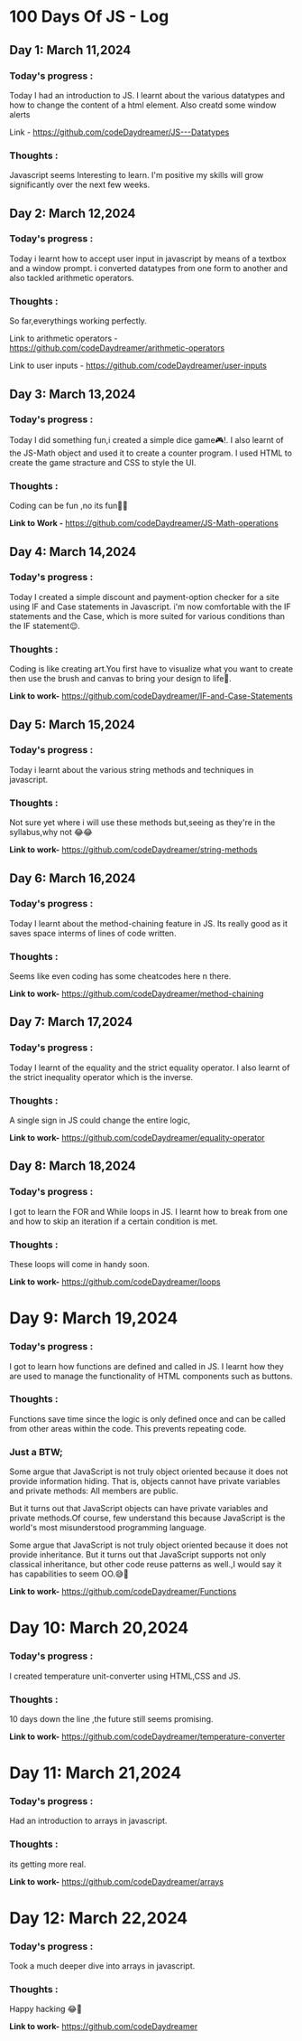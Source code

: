 # 100 Days Of JS - Log

## Day 1: March 11,2024
### Today's progress : 
Today I had an introduction to JS. I learnt about the various datatypes and how to change the content of a html element.
Also creatd some window alerts

Link - https://github.com/codeDaydreamer/JS---Datatypes
### Thoughts : 
Javascript seems Interesting to learn. I'm positive my skills will grow significantly over the next few weeks. 

## Day 2: March 12,2024
### Today's progress :
Today i learnt how to accept user input in javascript by means of a textbox and a window prompt.
i converted datatypes from one form to another and also tackled arithmetic operators.
### Thoughts : 
So far,everythings working perfectly.

Link to arithmetic operators - https://github.com/codeDaydreamer/arithmetic-operators

Link to user inputs - https://github.com/codeDaydreamer/user-inputs


## Day 3: March 13,2024
### Today's progress :
Today I did something fun,i created a simple dice game🎮!. I also learnt of the JS-Math object and used it to create a counter program.
I used HTML to create the game stracture and CSS to style the UI.
### Thoughts : 
Coding can be fun ,no its fun🎉😂

**Link to Work -** https://github.com/codeDaydreamer/JS-Math-operations
## Day 4: March 14,2024
### Today's progress :
Today I created a simple discount and payment-option checker for a site using IF and Case statements in Javascript. i'm now comfortable with the IF statements and the Case, which is more suited for various conditions than the IF statement😌.
### Thoughts : 
Coding is like creating art.You first have to visualize what you want to create then use the brush and canvas to bring your design to life🎨.

**Link to work-** https://github.com/codeDaydreamer/IF-and-Case-Statements
## Day 5: March 15,2024
### Today's progress :
Today i learnt about the various string methods and techniques in javascript.
### Thoughts : 
Not sure yet where i will use these methods but,seeing as they're in the syllabus,why not 😂😂

**Link to work-** https://github.com/codeDaydreamer/string-methods
## Day 6: March 16,2024
### Today's progress :
Today I learnt about the method-chaining feature in JS. Its really good as it saves space interms of lines of code written.
### Thoughts : 
Seems like even coding has some cheatcodes here n there.

**Link to work-** https://github.com/codeDaydreamer/method-chaining
## Day 7: March 17,2024
### Today's progress :
Today I learnt of the equality and the strict equality operator. I also learnt of the strict inequality operator which is the inverse.
### Thoughts :
A single sign in JS could change the entire logic,

**Link to work-** https://github.com/codeDaydreamer/equality-operator
## Day 8: March 18,2024
### Today's progress :
I got to learn the FOR and While loops in JS. I learnt how to break from one and how to skip an iteration if a certain condition is met.

### Thoughts :
These loops will come in handy soon.

**Link to work-** https://github.com/codeDaydreamer/loops

# Day 9: March 19,2024
### Today's progress :
I got to learn how functions are defined and called in JS. I learnt how they are used to manage the functionality of HTML components such as buttons.

### Thoughts :
Functions save time since the logic is only defined once and can be called from other areas within the code. This prevents repeating code.
### Just a BTW;
Some argue that JavaScript is not truly object oriented because it does not provide information hiding. That is, objects cannot have private variables and private methods: All members are public.

But it turns out that JavaScript objects can have private variables and private methods.Of course, few understand this because JavaScript is the world's most misunderstood programming language.

Some argue that JavaScript is not truly object oriented because it does not provide inheritance. But it turns out that JavaScript supports not only classical inheritance, but other code reuse patterns as well.,I would say it has capabilities to seem OO.😅🌚

**Link to work-** https://github.com/codeDaydreamer/Functions
# Day 10: March 20,2024
### Today's progress :
I created temperature unit-converter using HTML,CSS and JS.
### Thoughts :
10 days down the line ,the future still seems promising.

**Link to work-** https://github.com/codeDaydreamer/temperature-converter

# Day 11: March 21,2024
### Today's progress :
Had an introduction to arrays in javascript.
### Thoughts :
its getting more real.

**Link to work-** https://github.com/codeDaydreamer/arrays

# Day 12: March 22,2024
### Today's progress :
Took a much deeper dive into arrays in javascript.
### Thoughts :
Happy hacking 😂🥂

**Link to work-** https://github.com/codeDaydreamer
